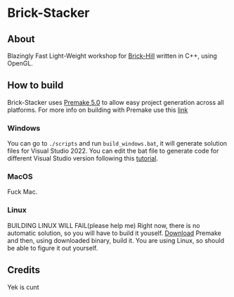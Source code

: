 # Brick-Stacker
## About
Blazingly Fast Light-Weight workshop for [Brick-Hill](https://www.brick-hill.com) written in C++, using OpenGL.

## How to build
Brick-Stacker uses [Premake 5.0](https://premake.github.io) to allow easy project generation across all platforms.
For more info on building with Premake use this [link](https://premake.github.io/docs/Using-Premake)
### Windows
You can go to `./scripts` and run `build_windows.bat`, it will generate solution files for Visual Studio 2022.
You can edit the bat file to generate code for different Visual Studio version following this [tutorial](https://premake.github.io/docs/Using-Premake).
### MacOS
Fuck Mac.
### Linux
BUILDING LINUX WILL FAIL(please help me)
Right now, there is no automatic solution, so you will have to build it youself.
[Download](https://premake.github.io/download) Premake and then, using downloaded binary, build it.
You are using Linux, so should be able to figure it out yourself.
## Credits
Yek is cunt
